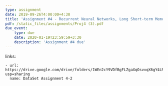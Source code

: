 ```yaml
---
type: assignment
date: 2019-09-26T4:00:00+4:30
title: 'Assignment #4 - Recurrent Neural Networks, Long Short-term Memory, Gated Recurrent Unit'
pdf: /static_files/assignments/Proj4 (3).pdf
due_event: 
    type: due
    date: 2020-01-19T23:59:59+3:30
    description: 'Assignment #4 due'
---
```

links: 

    - url: https://drive.google.com/drive/folders/1WEn2cY9VDfBgFLZgaXqOsvvqX6gY4LMr?usp=sharing
      name: DataSet Assignment 4-2 
